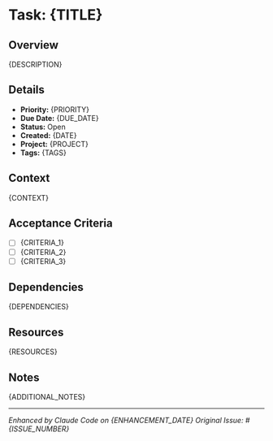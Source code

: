 # Task: {TITLE}

## Overview
{DESCRIPTION}

## Details
- **Priority:** {PRIORITY}
- **Due Date:** {DUE_DATE}
- **Status:** Open
- **Created:** {DATE}
- **Project:** {PROJECT}
- **Tags:** {TAGS}

## Context
{CONTEXT}

## Acceptance Criteria
- [ ] {CRITERIA_1}
- [ ] {CRITERIA_2}
- [ ] {CRITERIA_3}

## Dependencies
{DEPENDENCIES}

## Resources
{RESOURCES}

## Notes
{ADDITIONAL_NOTES}

---
*Enhanced by Claude Code on {ENHANCEMENT_DATE}*
*Original Issue: #{ISSUE_NUMBER}*